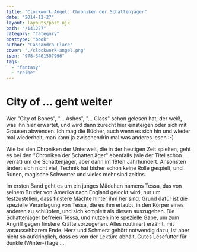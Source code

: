 ```yaml
---
title: "Clockwork Angel: Chroniken der Schattenjäger"
date: "2014-12-27"
layout: layouts/post.njk
path: "/141227"
category: "Category"
posttype: "book"
author: "Cassandra Clare"
cover: "./clockwork-angel.png"
isbn: "978-3401507996"
tags:
  - "fantasy"
  - "reihe"
---
```

# City of ...  geht weiter

Wer "City of Bones", "... Ashes", "... Glass" schon gelesen hat, der weiß, was ihn hier erwartet, und wird dann
zurecht hier einsteigen oder sich mit Grausen abwenden. Ich mag die Bücher, auch wenn es sich hin und wieder
mal wiederholt, man kann ja zwischendrin mal was anderes lesen :-)

Wie bei den Chroniken der Unterwelt, die in der heutigen Zeit spielten, geht es bei den "Chroniken der
Schattenjäger" ebenfalls (wie der Titel schon verrät) um die Schattenjäger, aber dann im 19ten Jahrhundert.
Ansonsten ändert sich nicht viel, Technik hat bisher schon keine Rolle gespielt, und Runen, magische Schwerter
und vieles mehr sind zeitlos.

Im ersten Band geht es um ein junges Mädchen namens Tessa, das von seinem Bruder von Amerika nach England gelockt wird, nur
um festzustellen, dass finstere Mächte hinter ihm her sind. Grund dafür ist die spezielle Veranlagung von Tessa,
die es ihm erlaubt, in den Körper eines anderen zu schlüpfen, und sich komplett als diesen auszugeben. Die
Schattenjäger befreien Tessa, und nutzen ihre spezielle Gabe, um zum Angriff gegen finstere Kräfte vorzugehen.
Alles routiniert erzählt, mit voraussehbarem Ende. Herz und Schmerz gehört notwendig dazu, ist aber nicht so
aufdringlich, dass es von der Lektüre abhält. Gutes Lesefutter für dunkle (Winter-)Tage ...
